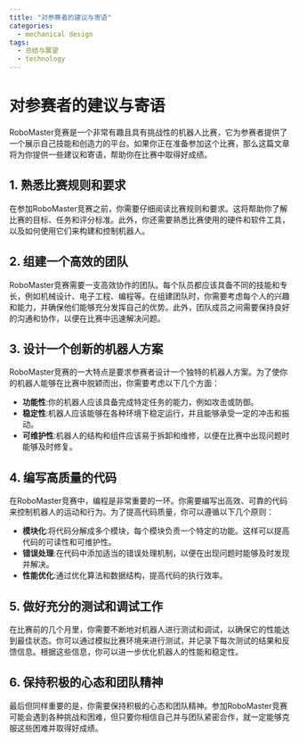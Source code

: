 ```yaml
---  
title: "对参赛者的建议与寄语"  
categories:  
  - mechanical design  
tags: 
  - 总结与展望 
  - technology  
---  
```


# 对参赛者的建议与寄语

RoboMaster竞赛是一个非常有趣且具有挑战性的机器人比赛，它为参赛者提供了一个展示自己技能和创造力的平台。如果你正在准备参加这个比赛，那么这篇文章将为你提供一些建议和寄语，帮助你在比赛中取得好成绩。

## 1. 熟悉比赛规则和要求

在参加RoboMaster竞赛之前，你需要仔细阅读比赛规则和要求。这将帮助你了解比赛的目标、任务和评分标准。此外，你还需要熟悉比赛使用的硬件和软件工具，以及如何使用它们来构建和控制机器人。

## 2. 组建一个高效的团队

RoboMaster竞赛需要一支高效协作的团队。每个队员都应该具备不同的技能和专长，例如机械设计、电子工程、编程等。在组建团队时，你需要考虑每个人的兴趣和能力，并确保他们能够充分发挥自己的优势。此外，团队成员之间需要保持良好的沟通和协作，以便在比赛中迅速解决问题。

## 3. 设计一个创新的机器人方案

RoboMaster竞赛的一大特点是要求参赛者设计一个独特的机器人方案。为了使你的机器人能够在比赛中脱颖而出，你需要考虑以下几个方面：

  * **功能性**:你的机器人应该具备完成特定任务的能力，例如攻击或防御。
  * **稳定性**:机器人应该能够在各种环境下稳定运行，并且能够承受一定的冲击和振动。
  * **可维护性**:机器人的结构和组件应该易于拆卸和维修，以便在比赛中出现问题时能够及时修复。

## 4. 编写高质量的代码

在RoboMaster竞赛中，编程是非常重要的一环。你需要编写出高效、可靠的代码来控制机器人的运动和行为。为了提高代码质量，你可以遵循以下几个原则：

  * **模块化**:将代码分解成多个模块，每个模块负责一个特定的功能。这样可以提高代码的可读性和可维护性。
  * **错误处理**:在代码中添加适当的错误处理机制，以便在出现问题时能够及时发现并解决。
  * **性能优化**:通过优化算法和数据结构，提高代码的执行效率。

## 5. 做好充分的测试和调试工作

在比赛前的几个月里，你需要不断地对机器人进行测试和调试，以确保它的性能达到最佳状态。你可以通过模拟比赛环境来进行测试，并记录下每次测试的结果和反馈信息。根据这些信息，你可以进一步优化机器人的性能和稳定性。

## 6. 保持积极的心态和团队精神

最后但同样重要的是，你需要保持积极的心态和团队精神。参加RoboMaster竞赛可能会遇到各种挑战和困难，但只要你相信自己并与团队紧密合作，就一定能够克服这些困难并取得好成绩。 
